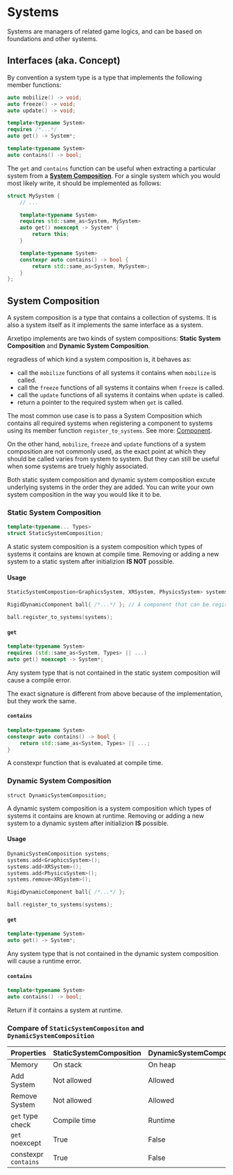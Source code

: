 # Systems

Systems are managers of related game logics, and can be based on foundations and other systems. 

## Interfaces (aka. Concept)

By convention a system type is a type that implements the following member functions:

```cpp
auto mobilize() -> void;
auto freeze() -> void;
auto update() -> void;

template<typename System>
requires /*...*/
auto get() -> System*;

template<typename System>
auto contains() -> bool;
```

The `get` and `contains` function can be useful when extracting a particular system from a [**System Composition**](#system-composition). 
For a single system which you would most likely write, it should be implemented as follows:

```cpp
struct MySystem {
	// ... 

	template<typename System>
	requires std::same_as<System, MySystem>
	auto get() noexcept -> System* {
		return this;
	}

	template<typename System>
	constexpr auto contains() -> bool {
		return std::same_as<System, MySystem>;
	}
};
```

## System Composition

A system composition is a type that contains a collection of systems. 
It is also a system itself as it implements the same interface as a system. 

Arxetipo implements are two kinds of system compositions: **Static System Composition** and **Dynamic System Composition**.

regradless of which kind a system composition is, it behaves as:

- call the `mobilize` functions of all systems it contains when `mobilize` is called.
- call the `freeze` functions of all systems it contains when `freeze` is called.
- call the `update` functions of all systems it contains when `update` is called.
- return a pointer to the required system when `get` is called.

The most common use case is to pass a System Composition which contains all required systems when registering a component to systems using its member function `register_to_systems`. 
See more: [Component](component.html#register_to_systems).

On the other hand, `mobilize`, `freeze` and `update` functions of a system composition are not commonly used, as the exact point at which they should be called varies from system to system. 
But they can still be useful when some systems are truely highly associated.

Both static system composition and dynamic system composition excute underlying systems in the order they are added. 
You can write your own system composition in the way you would like it to be.

### Static System Composition

```cpp
template<typename... Types>
struct StaticSystemComposition;
```

A static system composition is a system composition which types of systems it contains are known at compile time. 
Removing or adding a new system to a static system after initializion **IS NOT** possible.

#### Usage

```cpp
StaticSystemCompostion<GraphicsSystem, XRSystem, PhysicsSystem> systems{ { }, { }, { } };

RigidDynamicComponent ball{ /*...*/ }; // A component that can be registered to both GraphicsSystem and PhysicsSystem.

ball.register_to_systems(systems);
```

#### `get`

```cpp
template<typename System>
requires (std::same_as<System, Types> || ...)
auto get() noexcept -> System*;
```

Any system type that is not contained in the static system composition will cause a compile error.

The exact signature is different from above because of the implementation, but they work the same.

#### `contains`

```cpp
template<typename System>
constexpr auto contains() -> bool {
	return std::same_as<System, Types> || ...;
}
```

A constexpr function that is evaluated at compile time.

### Dynamic System Composition

```
struct DynamicSystemComposition;
```

A dynamic system composition is a system composition which types of systems it contains are known at runtime. 
Removing or adding a new system to a dynamic system after initializion **IS** possible.

#### Usage

```cpp
DynamicSystemComposition systems;
systems.add<GraphicsSystem>();
systems.add<XRSystem>();
systems.add<PhysicsSystem>();
systems.remove<XRSystem>();

RigidDynamicComponent ball{ /*...*/ }; 

ball.register_to_systems(systems);
```

#### `get`

```cpp
template<typename System>
auto get() -> System*;
```

Any system type that is not contained in the dynamic system composition will cause a runtime error.

#### `contains`

```cpp
template<typename System>
auto contains() -> bool;
```

Return if it contains a system at runtime.

### Compare of `StaticSystemCompositon` and `DynamicSystemComposition`

| Properties | StaticSystemComposition | DynamicSystemComposition |
| --- | --- | --- |
| Memory | On stack | On heap |
| Add System | Not allowed | Allowed |
| Remove System | Not allowed | Allowed |
| `get` type check | Compile time | Runtime |
| `get` noexcept | True | False |
| constexpr `contains` | True | False |
